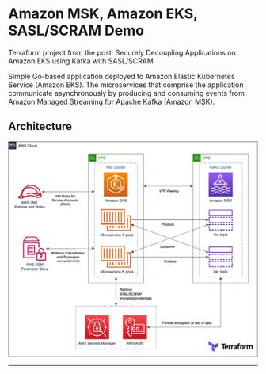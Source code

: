# Amazon MSK, Amazon EKS, SASL/SCRAM Demo

Terraform project from the post: Securely Decoupling Applications on Amazon EKS using Kafka with SASL/SCRAM

Simple Go-based application deployed to Amazon Elastic Kubernetes Service (Amazon EKS). The microservices that comprise the application communicate asynchronously by producing and consuming events from Amazon Managed Streaming for Apache Kafka (Amazon MSK).

## Architecture

![Diagram](./pics/EKS-MSK.png)

---
